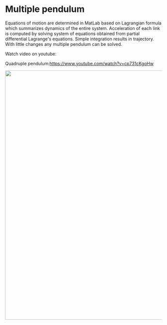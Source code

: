 # Multiple pendulum

Equations of motion are determined in MatLab based on Lagrangian formula which summarizes dynamics of the entire system. Acceleration of each link is computed by solving system of equations obtained from partial differential Lagrange's equations. Simple integration results in trajectory.
With little changes any multiple pendulum can be solved.

Watch video on youtube:

Quadruple pendulum:https://www.youtube.com/watch?v=cp731cKgoHw

<img src="https://s23.postimg.org/41stwh8fv/pend4.jpg" width="800">





